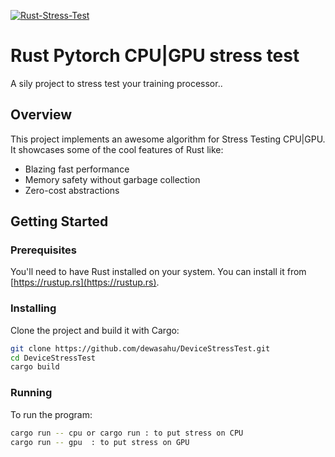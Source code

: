 [![Rust-Stress-Test](https://github.com/dewasahu2003/DeviceStressTest/actions/workflows/main.yml/badge.svg)](https://github.com/dewasahu2003/DeviceStressTest/actions/workflows/main.yml)
# Rust Pytorch CPU|GPU stress test

A sily project to stress test your training processor..

## Overview

This project implements an awesome algorithm for Stress Testing CPU|GPU. It showcases some of the cool features of Rust like:

- Blazing fast performance
- Memory safety without garbage collection
- Zero-cost abstractions

## Getting Started

### Prerequisites

You'll need to have Rust installed on your system. You can install it from [https://rustup.rs](https://rustup.rs).

### Installing

Clone the project and build it with Cargo:

```bash
git clone https://github.com/dewasahu/DeviceStressTest.git
cd DeviceStressTest
cargo build
```

### Running

To run the program:

```bash
cargo run -- cpu or cargo run : to put stress on CPU
cargo run -- gpu  : to put stress on GPU
```
